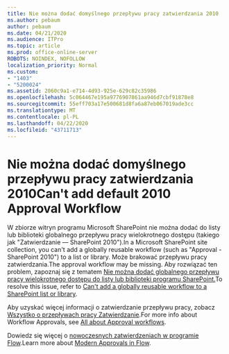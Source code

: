 ```yaml
---
title: Nie można dodać domyślnego przepływu pracy zatwierdzania 2010
ms.author: pebaum
author: pebaum
ms.date: 04/21/2020
ms.audience: ITPro
ms.topic: article
ms.prod: office-online-server
ROBOTS: NOINDEX, NOFOLLOW
localization_priority: Normal
ms.custom:
- "1403"
- "5200024"
ms.assetid: 2060c9a1-e714-4d93-925e-629c82c35986
ms.openlocfilehash: 5c064467e195a9776907861aa946d7cbf91878e8
ms.sourcegitcommit: 55eff703a17e500681d8fa6a87eb067019ade3cc
ms.translationtype: MT
ms.contentlocale: pl-PL
ms.lasthandoff: 04/22/2020
ms.locfileid: "43711713"
---
```

# <a name="cant-add-default-2010-approval-workflow"></a><span data-ttu-id="08375-102">Nie można dodać domyślnego przepływu pracy zatwierdzania 2010</span><span class="sxs-lookup"><span data-stu-id="08375-102">Can't add default 2010 Approval Workflow</span></span>

<span data-ttu-id="08375-103">W zbiorze witryn programu Microsoft SharePoint nie można dodać do listy lub biblioteki globalnego przepływu pracy wielokrotnego dostępu (takiego jak "Zatwierdzanie — SharePoint 2010").</span><span class="sxs-lookup"><span data-stu-id="08375-103">In a Microsoft SharePoint site collection, you can't add a globally reusable workflow (such as "Approval - SharePoint 2010") to a list or library.</span></span> <span data-ttu-id="08375-104">Może brakować przepływu pracy zatwierdzania.</span><span class="sxs-lookup"><span data-stu-id="08375-104">The approval workflow may be missing.</span></span> <span data-ttu-id="08375-105">Aby rozwiązać ten problem, zapoznaj się z tematem [Nie można dodać globalnego przepływu pracy wielokrotnego dostępu do listy lub biblioteki programu SharePoint.](https://support.microsoft.com/help/4467263/sharepoint-designer-2013-shows-empty-wfpub-library)</span><span class="sxs-lookup"><span data-stu-id="08375-105">To resolve this issue, refer to [Can't add a globally reusable workflow to a SharePoint list or library](https://support.microsoft.com/help/4467263/sharepoint-designer-2013-shows-empty-wfpub-library).</span></span>

<span data-ttu-id="08375-106">Aby uzyskać więcej informacji o zatwierdzanie przepływu pracy, zobacz [Wszystko o przepływach pracy Zatwierdzanie](https://support.office.com/article/All-about-Approval-workflows-078C5A89-821F-44A9-9530-40BB34F9F742).</span><span class="sxs-lookup"><span data-stu-id="08375-106">For more info about Workflow Approvals, see [All about Approval workflows](https://support.office.com/article/All-about-Approval-workflows-078C5A89-821F-44A9-9530-40BB34F9F742).</span></span> 
 
<span data-ttu-id="08375-107">Dowiedz się więcej o [nowoczesnych zatwierdzeniach w programie Flow](https://flow.microsoft.com/blog/introducing-modern-approvals).</span><span class="sxs-lookup"><span data-stu-id="08375-107">Learn more about [Modern Approvals in Flow](https://flow.microsoft.com/blog/introducing-modern-approvals).</span></span> 
  